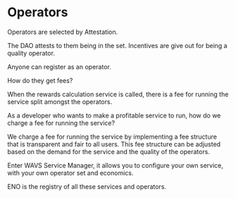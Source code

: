 # Operators

Operators are selected by Attestation.

The DAO attests to them being in the set. Incentives are give out for being a quality operator.

Anyone can register as an operator.

How do they get fees?

When the rewards calculation service is called, there is a fee for running the service split amongst the operators.

As a developer who wants to make a profitable service to run, how do we charge a fee for running the service?

We charge a fee for running the service by implementing a fee structure that is transparent and fair to all users. This fee structure can be adjusted based on the demand for the service and the quality of the operators.

Enter WAVS Service Manager, it allows you to configure your own service, with your own operator set and economics.

ENO is the registry of all these services and operators.
